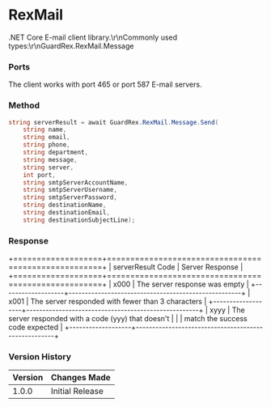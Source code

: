# RexMail
.NET Core E-mail client library.\r\nCommonly used types:\r\nGuardRex.RexMail.Message

### Ports
The client works with port 465 or port 587 E-mail servers.

### Method
```c#
string serverResult = await GuardRex.RexMail.Message.Send(
    string name, 
    string email, 
    string phone, 
    string department, 
    string message, 
    string server, 
    int port, 
    string smtpServerAccountName, 
    string smtpServerUsername, 
    string smtpServerPassword, 
    string destinationName, 
    string destinationEmail, 
    string destinationSubjectLine);
```

### Response
+===================+=====================================================+
| serverResult Code | Server Response                                     |
+===================+=====================================================+
| x000              | The server response was empty                       |
+-------------------+-----------------------------------------------------+
| x001              | The server responded with fewer than 3 characters   |
+-------------------+-----------------------------------------------------+
| xyyy              | The server responded with a code (yyy) that doesn't |
|                   | match the success code expected                     |
+-------------------+-----------------------------------------------------+

### Version History
Version | Changes Made
------- | ------------
1.0.0   | Initial Release
